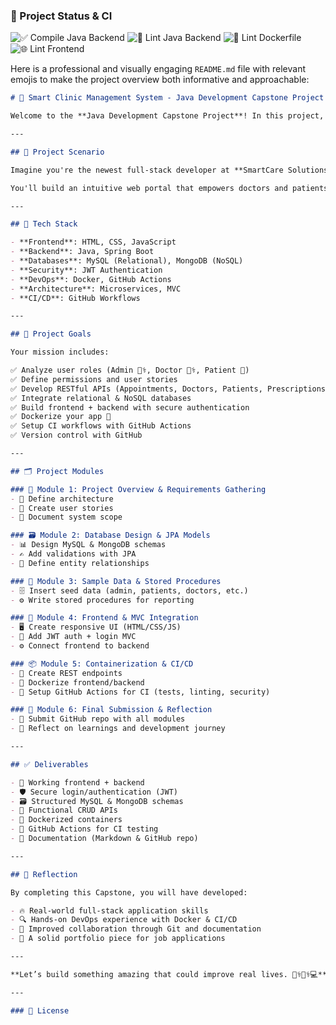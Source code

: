 ### 🚀 Project Status & CI

![✅ Compile Java Backend](https://github.com/Willie-Conway/java-database-capstone/actions/workflows/compile-backend.yml/badge.svg)
![🧹 Lint Java Backend](https://github.com/Willie-Conway/java-database-capstone/actions/workflows/lint-backend.yml/badge.svg)
![🐳 Lint Dockerfile](https://github.com/Willie-Conway/java-database-capstone/actions/workflows/lint-docker.yml/badge.svg)
![🌐 Lint Frontend](https://github.com/Willie-Conway/java-database-capstone/actions/workflows/lint-frontend.yml/badge.svg)


Here is a professional and visually engaging `README.md` file with relevant emojis to make the project overview both informative and approachable:

```markdown
# 🏥 Smart Clinic Management System - Java Development Capstone Project

Welcome to the **Java Development Capstone Project**! In this project, you'll design and build a **Smart Clinic Management System** — a robust, secure, and scalable full-stack application. You'll leverage technologies like **Java Spring Boot**, **MySQL**, **MongoDB**, **Docker**, and more to solve real-world healthcare problems. 💻🩺

---

## 🚀 Project Scenario

Imagine you're the newest full-stack developer at **SmartCare Solutions**, a digital health startup that aims to revolutionize clinic operations. Many clinics still rely on spreadsheets or outdated systems. You're here to change that.

You'll build an intuitive web portal that empowers doctors and patients to manage appointments, records, and communication—seamlessly and securely.

---

## 🧰 Tech Stack

- **Frontend**: HTML, CSS, JavaScript
- **Backend**: Java, Spring Boot
- **Databases**: MySQL (Relational), MongoDB (NoSQL)
- **Security**: JWT Authentication
- **DevOps**: Docker, GitHub Actions
- **Architecture**: Microservices, MVC
- **CI/CD**: GitHub Workflows

---

## 🎯 Project Goals

Your mission includes:

✅ Analyze user roles (Admin 👩‍⚕️, Doctor 🧑‍⚕️, Patient 🧍)  
✅ Define permissions and user stories  
✅ Develop RESTful APIs (Appointments, Doctors, Patients, Prescriptions)  
✅ Integrate relational & NoSQL databases  
✅ Build frontend + backend with secure authentication  
✅ Dockerize your app 🐳  
✅ Setup CI workflows with GitHub Actions  
✅ Version control with GitHub  

---

## 🗂️ Project Modules

### 📘 Module 1: Project Overview & Requirements Gathering
- 🔧 Define architecture
- 📌 Create user stories
- 📝 Document system scope

### 🗃️ Module 2: Database Design & JPA Models
- 📊 Design MySQL & MongoDB schemas
- ✍️ Add validations with JPA
- 🔗 Define entity relationships

### 🧪 Module 3: Sample Data & Stored Procedures
- 🗄️ Insert seed data (admin, patients, doctors, etc.)
- ⚙️ Write stored procedures for reporting

### 🎨 Module 4: Frontend & MVC Integration
- 🖥️ Create responsive UI (HTML/CSS/JS)
- 🔐 Add JWT auth + login MVC
- ⚙️ Connect frontend to backend

### 📦 Module 5: Containerization & CI/CD
- 🧱 Create REST endpoints
- 🐳 Dockerize frontend/backend
- 🤖 Setup GitHub Actions for CI (tests, linting, security)

### 🏁 Module 6: Final Submission & Reflection
- 🧾 Submit GitHub repo with all modules
- 🧠 Reflect on learnings and development journey

---

## ✅ Deliverables

- 🔧 Working frontend + backend
- 🛡️ Secure login/authentication (JWT)
- 🗃️ Structured MySQL & MongoDB schemas
- 🔁 Functional CRUD APIs
- 🐳 Dockerized containers
- 🤖 GitHub Actions for CI testing
- 📘 Documentation (Markdown & GitHub repo)

---

## 🧠 Reflection

By completing this Capstone, you will have developed:

- 🔥 Real-world full-stack application skills
- 🔍 Hands-on DevOps experience with Docker & CI/CD
- 💬 Improved collaboration through Git and documentation
- 🚀 A solid portfolio piece for job applications

---

**Let’s build something amazing that could improve real lives. 👨‍⚕️👩‍⚕️💻**

---

### 📎 License


